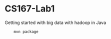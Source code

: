 # CS167-Lab1
Getting started with big data with hadoop in Java
    

```shell
    mvn package
   ```